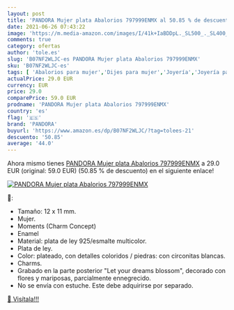 ```yaml
---
layout: post
title: 'PANDORA Mujer plata Abalorios 797999ENMX al 50.85 % de descuento'
date: 2021-06-26 07:43:22
image: 'https://m.media-amazon.com/images/I/41k+IaBDDpL._SL500_._SL400_.jpg'
comments: true
category: ofertas
author: 'tole.es'
slug: 'B07NF2WLJC-es PANDORA Mujer plata Abalorios 797999ENMX'
sku: 'B07NF2WLJC-es'
tags: [ 'Abalorios para mujer','Dijes para mujer','Joyería','Joyería para mujer','pandora', ]
actualPrice: 29.0 EUR
currency: EUR
price: 29.0
comparePrice: 59.0 EUR
prodname: 'PANDORA Mujer plata Abalorios 797999ENMX'
country: 'es'
flag: '🇪🇸'
brand: 'PANDORA'
buyurl: 'https://www.amazon.es/dp/B07NF2WLJC/?tag=tolees-21'
descuento: '50.85'
average: '44.0'
---
```


Ahora mismo tienes [PANDORA Mujer plata Abalorios 797999ENMX](https://www.amazon.es/dp/B07NF2WLJC/?tag=tolees-21) a 29.0 EUR (original: 59.0 EUR) (50.85 %  de descuento) en el siguiente enlace!

[![PANDORA Mujer plata Abalorios 797999ENMX](https://m.media-amazon.com/images/I/41k+IaBDDpL._SL500_._SL400_.jpg)](https://www.amazon.es/dp/B07NF2WLJC/?tag=tolees-21)

🔎:

- Tamaño: 12 x 11 mm.
- Mujer.
- Moments (Charm Concept)
- Enamel
- Material: plata de ley 925/esmalte multicolor.
- Plata de ley.
- Color: plateado, con detalles coloridos / piedras: con circonitas blancas.
- Charms.
- Grabado en la parte posterior "Let your dreams blossom", decorado con flores y mariposas, parcialmente ennegrecido.
- No se envía con estuche. Este debe adquirirse por separado.

[🛒 Visítala!!!](https://www.amazon.es/dp/B07NF2WLJC/?tag=tolees-21)
